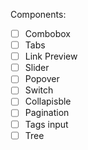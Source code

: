 Components:

- [ ] Combobox
- [ ] Tabs
- [ ] Link Preview
- [ ] Slider
- [ ] Popover
- [ ] Switch
- [ ] Collapisble
- [ ] Pagination
- [ ] Tags input
- [ ] Tree
